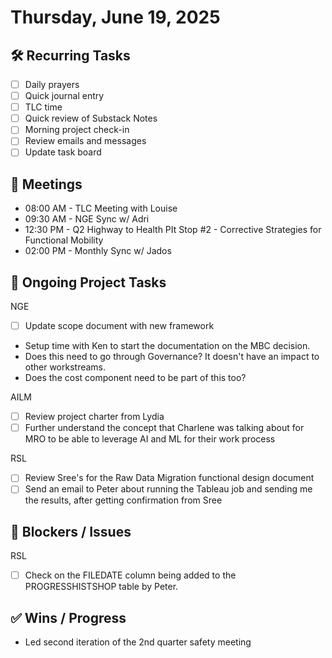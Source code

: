 # Thursday, June 19, 2025

## 🛠️ Recurring Tasks

- [ ] Daily prayers
- [ ] Quick journal entry
- [ ] TLC time
- [ ] Quick review of Substack Notes
- [ ] Morning project check-in
- [ ] Review emails and messages
- [ ] Update task board

## 📅 Meetings

- 08:00 AM - TLC Meeting with Louise
- 09:30 AM - NGE Sync w/ Adri
- 12:30 PM - Q2 Highway to Health PIt Stop #2 - Corrective Strategies for Functional Mobility
- 02:00 PM - Monthly Sync w/ Jados

## 📝 Ongoing Project Tasks

NGE

- [ ] Update scope document with new framework

- Setup time with Ken to start the documentation on the MBC decision.
- Does this need to go through Governance? It doesn't have an impact to other workstreams.
- Does the cost component need to be part of this too?

AILM

- [ ] Review project charter from Lydia
- [ ] Further understand the concept that Charlene was talking about for MRO to be able to leverage AI and ML for their work process

RSL

- [ ] Review Sree's for the Raw Data Migration functional design document
- [ ] Send an email to Peter about running the Tableau job and sending me the results, after getting confirmation from Sree

## 🚧 Blockers / Issues

RSL

- [ ] Check on the FILEDATE column being added to the PROGRESSHISTSHOP table by Peter.

## ✅ Wins / Progress

- Led second iteration of the 2nd quarter safety meeting
